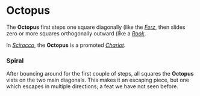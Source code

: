 # Octopus

The **Octopus** first steps one square diagonally (like the
[*Ferz*](ferz.html), then slides zero or more squares 
orthogonally outward (like a [*Rook*](rook.html).

In [*Scirocco*](#chess-v:rules/scirocco), the **Octopus** is
a promoted [*Chariot*](chariot.html).

### Spiral

After bouncing around for the first couple of steps, all 
squares the **Octopus** vists on the two main diagonals.
This makes it an escaping piece, but one which escapes 
in multiple directions; a feat we have not seen before.
